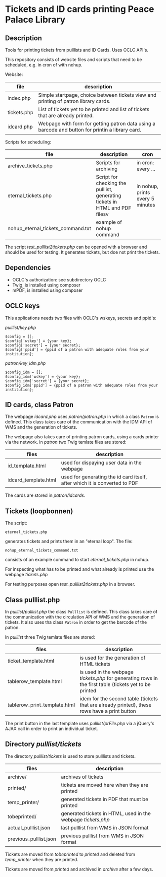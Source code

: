 # Tickets and ID cards printing Peace Palace Library


## Description

Tools for printing tickets from pulllists and ID Cards. Uses OCLC API's.

This repository consists of website files and scripts that need to be scheduled, e.g. in cron of with nohup.

Website:

| file |  description |
|---|---|
| index.php | Simple startpage, choice between tickets view and printing of patron library cards. |
| tickets.php | List of tickets yet to be printed and list of tickets that are already printed. |
| idcard.php | Webpage with form for getting patron data using a barcode and button for printin a library card. |

Scripts for scheduling:

| file |  description | cron |
|---|---|---|
| archive_tickets.php | Scripts for archiving | in cron: every ...|
| eternal_tickets.php | Script for checking the pulllist, generating tickets in HTML and PDF filesv| in nohup, prints every 5 minutes |
| nohup_eternal_tickets_command.txt | example of nohup command | |

The script *test_pulllist2tickets.php* can be opened with a browser and should be used for testing. It generates tickets, but doe not print the tickets.

## Dependencies

* OCLC's authorization: see subdirectory OCLC
* Twig, is installed using composer 
* mPDF, is installed using composer


## OCLC keys

This applications needs two files with OCLC's wskeys, secrets and ppid's:

*pulllist/key.php*

```
$config = [];
$config['wskey'] = {your key};
$config['secret'] = {your secret};
$config['ppid'] = {ppid of a patron with adequate roles from your institution};
```

*patron/key_idm.php*

```
$config_idm = [];
$config_idm['wskey'] = {your key};
$config_idm['secret'] = {your secret};
$config_idm['ppid'] = {ppid of a patron with adequate roles from your institution};
```

## ID cards, class Patron
The webpage *idcard.php* uses *patron/patron.php* in which a class `Patron` is defined. This class takes care of the communication 
with the IDM API of WMS and the generation of tickets. 

The webpage also takes care of printing patron cards, using a cards printer via the network. In *patron* two
Twig temlate files are stored:

| files | description |
|---|---| 
| id_template.html | used for dispaying user data in the webpage|
| idcard_template.html | used for generating the id card itself, after which it is converted to PDF|

The cards are stored in *patron/idcards*.

## Tickets (loopbonnen)

The script:
```
eternal_tickets.php
```
generates tickets and prints them in an "eternal loop". The file:

```
nohup_eternal_tickets_command.txt
```
consists of an example command to start *eternal_tickets.php* in nohup.

For inspecting what has to be printed and what already is printed use the webpage *tickets.php*

For testing purposes open *test_pulllist2tickets.php* in a browser.

## Class pulllist.php

In *pulllist/pulllist.php* the class `Pulllist` is defined. This class takes care of the communication 
with the circulation API of WMS and the generation of tickets. It also uses tha class `Patron` in order to
get the barcode of the patron.

In *pulllist* three Twig temlate files are stored:

| files | description |
|---|---|
| ticket_template.html | is used for the generation of HTML tickets |
| tablerow_template.html | is used in the webpage *tickets.php* for generating rows in the first table (tickets yet to be printed |
| tablerow_print_template.html | idem for the second table (tickets that are already printed), these rows have a print button |

The print button in the last template uses *pulllist/prFile.php* via a jQuery's AJAX call in order to print
an individual ticket. 

## Directory *pulllist/tickets*

The directory *pulllist/tickets* is used to store pulllists and tickets.

| files | description |
|---|---|
| archive/ | archives of tickets|
| printed/ | tickets are moved here when they are printed|
| temp_printer/ | generated tickets in PDF that must be printed|
| tobeprinted/ | generated tickets in HTML, used in the webpage *tickets.php* |
| actual_pulllist.json  | last pulllist from WMS in JSON format|
| previous_pulllist.json  | previous pulllist from WMS in JSON format|

Tickets are moved from *tobeprinted* to *printed* and deleted from *temp_printer* when they are printed.

Tickets are moved from *printed* and archived in *archive* after a few days.




